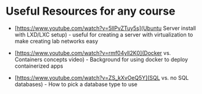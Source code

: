 # Useful Resources for any course

* [https://www.youtube.com/watch?v=5llPvZTuy5s](Ubuntu Server install with LXD/LXC setup) - useful for creating a server with virtualization to make creating lab networks easy

* [https://www.youtube.com/watch?v=rmf04ylI2K0](Docker vs. Containers concepts video) - Background for using docker to deploy containerized apps

* [https://www.youtube.com/watch?v=ZS_kXvOeQ5Y](SQL vs. no SQL databases) - How to pick a database type to use

